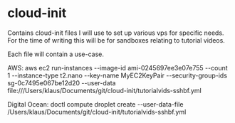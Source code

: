 # cloud-init
Contains cloud-init files I will use to set up various vps for specific needs. For the time of writing this will be for sandboxes relating to tutorial videos.

Each file will contain a use-case.

AWS:
aws ec2 run-instances --image-id ami-0245697ee3e07e755 --count 1 --instance-type t2.nano --key-name MyEC2KeyPair --security-group-ids sg-0c7495e067be12d20 --user-data file:///Users/klaus/Documents/git/cloud-init/tutorialvids-sshbf.yml 

Digital Ocean:
doctl compute droplet create --user-data-file /Users/klaus/Documents/git/cloud-init/tutorialvids-sshbf.yml <instance name>
